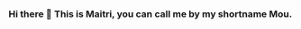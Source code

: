 ### Hi there 👋 This is Maitri, you can call me by my shortname Mou. 

<!--
**maitrimou/MaitriMou** is a ✨ _special_ ✨ repository because its `README.md` (this file) appears on your GitHub profile.

Nice to join Github Community to learn more about coding. 
I am currently passionate about making contributing to open-source more approachable, creating technology to elevate people, and building community through my role as a It support specialist at Lightspeed Commerce.

Find me around the Linkedin 🌎:https://www.linkedin.com/in/maitri-mou/?originalSubdomain=ca
-->
